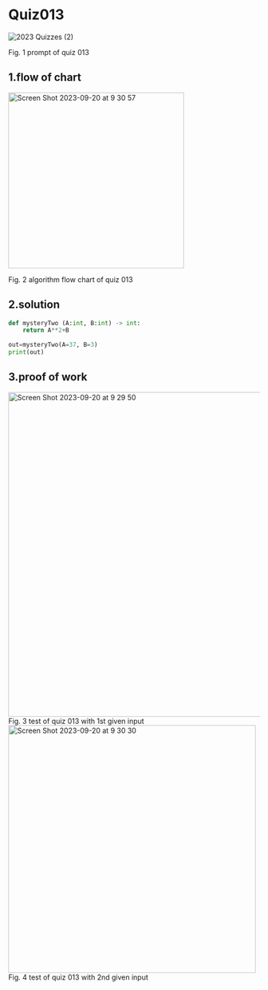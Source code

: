 # Quiz013
![2023  Quizzes (2)](https://github.com/Happa1/unit1-2024/assets/142579414/20dbbe31-81a1-46d5-9226-f9306d7ca5c6)

Fig. 1 prompt of quiz 013

## 1.flow of chart
<img width="352" alt="Screen Shot 2023-09-20 at 9 30 57" src="https://github.com/Happa1/unit1-2024/assets/142579414/8afdb061-4767-4a40-b95f-dbab27f4d202">

Fig. 2 algorithm flow chart of quiz 013

## 2.solution
```.py
def mysteryTwo (A:int, B:int) -> int:
    return A**2+B

out=mysteryTwo(A=37, B=3)
print(out)
```

## 3.proof of work
<img width="650" alt="Screen Shot 2023-09-20 at 9 29 50" src="https://github.com/Happa1/unit1-2024/assets/142579414/18abbfeb-820b-4f6a-b5c8-82d921e5269f">
Fig. 3 test of quiz 013 with 1st given input

<img width="496" alt="Screen Shot 2023-09-20 at 9 30 30" src="https://github.com/Happa1/unit1-2024/assets/142579414/ca2621d0-0a16-473a-8ea1-f1782efef829">
Fig. 4 test of quiz 013 with 2nd given input
